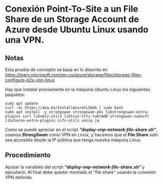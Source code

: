 # Conexión Point-To-Site a un **File Share** de un **Storage Account** de Azure desde Ubuntu Linux usando una VPN.
## Notas
Esta prueba de concepto se basa en lo descrito en https://learn.microsoft.com/en-us/azure/storage/files/storage-files-configure-p2s-vpn-linux

Hay que instalar previamente en la máquina Ubuntu Linux los siguientes paquetes:

```
sudo apt update
curl -sL https://aka.ms/InstallAzureCLIDeb | sudo bash
sudo apt install -y strongswan strongswan-pki libstrongswan-extra-plugins curl libxml2-utils libtss2-tcti-tabrmd0 strongswan-swanctl libcharon-extra-plugins cifs-utils unzip jq
```
Como se puede apreciar en el script ***"deploy-vnp-network-file-share.sh"***, usamos ***StrongSwan*** como VPN en Linux, y hacemos que el **File Share** solo sea accesible desde la IP pública que tenga nuestra máquina Linux.

## Procedimiento
Ajustar la variables del script ***"deploy-vnp-network-file-share.sh"*** y ejecutarlo. Al final debe quedar montado el "file share" usando la conexión VPN definida.